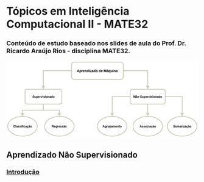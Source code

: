 # Tópicos em Inteligência Computacional II - MATE32
### Conteúdo de estudo baseado nos slides de aula do Prof. Dr. Ricardo Araújo Rios - disciplina MATE32. 

![Aprendizado de Máquina](https://github.com/Marcos001/Unsupervised-ML/blob/master/data/img/AM%20(2).png)

## Aprendizado Não Supervisionado
### [Introdução](https://github.com/Marcos001/Unsupervised-ML/blob/master/Introduction/introduction.md)
